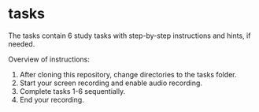 # tasks

The tasks contain 6 study tasks with step-by-step instructions and hints, if needed.

Overview of instructions:
1. After cloning this repository, change directories to the tasks folder.
2. Start your screen recording and enable audio recording.
3. Complete tasks 1-6 sequentially.
4. End your recording.
